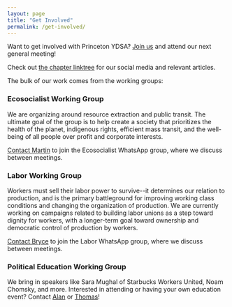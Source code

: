 ```yaml
---
layout: page
title: "Get Involved"
permalink: /get-involved/
---
```


Want to get involved with Princeton YDSA? [Join us](https://forms.gle/t3kyXPW2Tu1MK4BB8) and attend our next general meeting!

Check out [the chapter linktree](https://linktr.ee/princetonydsa) for our social media and relevant articles.

The bulk of our work comes from the working groups:

### Ecosocialist Working Group

We are organizing around resource extraction and public transit. The ultimate goal of the group is to help create a society that prioritizes the health of the planet, indigenous rights, efficient mass transit, and the well-being of all people over profit and corporate interests.

[Contact Martin](mailto:mmastnak@princeton.edu) to join the Ecosocialist WhatsApp group, where we discuss between meetings.

### Labor Working Group

Workers must sell their labor power to survive--it determines our relation to production, and is the primary battleground for improving working class conditions and changing the organization of production. We are currently working on campaigns related to building labor unions as a step toward dignity for workers, with a longer-term goal toward ownership and democratic control of production by workers.

[Contact Bryce](mailto:brycespringfield@princeton.edu) to join the Labor WhatsApp group, where we discuss between meetings.

### Political Education Working Group

We bring in speakers like Sara Mughal of Starbucks Workers United, Noam Chomsky, and more. Interested in attending or having your own education event? Contact [Alan](mailto:ap3169@princeton.edu) or [Thomas](mailto:tc6305@princeton.edu)!
